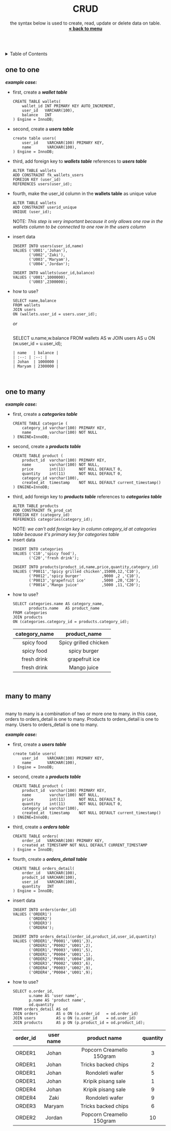 
<p align="center">
    <h1 align="center">CRUD</h1>
    <p align="center">
        the syntax below is used to create, read, update or delete data on table.<br />
        <a href="../README.md"><strong>« back to menu</strong></a>
    </p>
    <br />
    <br />
</p>

<details close="close">
  <summary>Table of Contents</summary>
  <ul>
    <li><a href="#one-to-one">one to one</a></li>
    <li><a href="#one-to-many">one to many</a></li>
    <li><a href="#many-to-many">many to many</a></li>
  </ul>
</details>

## one to one
***example case:***
* first, create a ***wallet table***
    ```
    CREATE TABLE wallets(
        wallet_id INT PRIMARY KEY AUTO_INCREMENT,
        user_id   VARCHAR(100),
        balance   INT
    ) Engine = InnoDB;
    ```
* second, create a ***users table***
    ```
    create table users(
        user_id    VARCHAR(100) PRIMARY KEY,
        name       VARCHAR(100),
    ) Engine = InnoDB;
    ```
* third, add foreign key to ***wallets table*** references to ***users table***
    ```
    ALTER TABLE wallets 
    ADD CONSTRAINT fk_wallets_users 
    FOREIGN KEY (user_id) 
    REFERENCES users(user_id);
    ```
* fourth, make the user_id column in the **wallets table** as unique value
    ```
    ALTER TABLE wallets 
    ADD CONSTRAINT userid_unique 
    UNIQUE (user_id);
    ```
    NOTE: _This step is very important because it only allows one row in the wallets column to be connected to one row in the users column_
* insert data
    ```
    INSERT INTO users(user_id,name) 
    VALUES ('U001','Johan'),
           ('U002','Zaki'),
           ('U003','Maryam'),
           ('U004','Jordan');
    ```
    ```
    INSERT INTO wallets(user_id,balance) 
    VALUES ('U001',1000000),
           ('U003',2300000);
    ```
* how to use?
    ```
    SELECT name,balance 
    FROM wallets 
    JOIN users 
    ON (wallets.user_id = users.user_id);
    ```
    _or_
    <br/>

    ```
    ```
    SELECT u.name,w.balance 
    FROM wallets AS w 
    JOIN users   AS u 
    ON (w.user_id = u.user_id);
    ```
    | name   | balance |
    | :--: | :--: |
    | Johan  | 1000000 |
    | Maryam | 2300000 |
<br/>

## one to many
***example case:***
* first, create a ***categories table***
    ```
    CREATE TABLE categorie (
        category_id varchar(100) PRIMARY KEY,
        name        varchar(100) NOT NULL
    ) ENGINE=InnoDB;
    ```
* second, create a ***products table***
    ```
    CREATE TABLE product (
        product_id  varchar(100) PRIMARY KEY,
        name        varchar(100) NOT NULL,
        price       int(11)      NOT NULL DEFAULT 0,
        quantity    int(11)      NOT NULL DEFAULT 0,
        category_id varchar(100),
        created_at  timestamp    NOT NULL DEFAULT current_timestamp()
    ) ENGINE=InnoDB;
    ```
* third, add foreign key to ***products table*** references to ***categories table***
    ```
    ALTER TABLE products 
    ADD CONSTRAINT fk_prod_cat 
    FOREIGN KEY (category_id) 
    REFERENCES categories(category_id);
    ```
    NOTE: *we can't add foreign key in column category_id at categories table because it's primary key for categories table*
* insert data
    ```
    INSERT INTO categories 
    VALUES ('C10','spicy food'),
           ('C20','fresh drink');
    ```
    ```
    INSERT INTO products(product_id,name,price,quantity,category_id) 
    VALUES ('P0011','Spicy grilled chicken',15000,12,'C10'),
           ('P0012','spicy burger'         ,9000 ,2 ,'C10'),
           ('P0013','grapefruit ice'       ,5000 ,20,'C20'),
           ('P0014','Mango juice'          ,5000 ,11,'C20');
    ```
* how to use?
    ```
    SELECT categories.name AS category_name,
           products.name   AS product_name 
    FROM categories 
    JOIN products 
    ON (categories.category_id = products.category_id);
    ```
    | category_name   | product_name              |
    | :--: | :--: |
    | spicy food      | Spicy grilled chicken     |
    | spicy food      | spicy burger              |
    | fresh drink     | grapefruit ice            |
    | fresh drink     | Mango juice               |
<br/>

## many to many
<br/>
many to many is a combination of two or more one to many. in this case, orders to orders_detail is one to many. Products to orders_detail is one to many. Users to orders_detail is one to many.
<br/>


***example case:***
* first, create a ***users table***
    ```
    create table users(
        user_id    VARCHAR(100) PRIMARY KEY,
        name       VARCHAR(100),
    ) Engine = InnoDB;
    ```
* second, create a ***products table***
    ```
    CREATE TABLE product (
        product_id  varchar(100) PRIMARY KEY,
        name        varchar(100) NOT NULL,
        price       int(11)      NOT NULL DEFAULT 0,
        quantity    int(11)      NOT NULL DEFAULT 0,
        category_id varchar(100),
        created_at  timestamp    NOT NULL DEFAULT current_timestamp()
    ) ENGINE=InnoDB;
    ```
* third, create a ***orders table***
    ```
    CREATE TABLE orders(
        order_id   VARCHAR(100) PRIMARY KEY,
        created_at TIMESTAMP NOT NULL DEFAULT CURRENT_TIMESTAMP
    ) Engine = InnoDB;

    ```
* fourth, create a ***orders_detail table***
    ```
    CREATE TABLE orders_detail(
        order_id   VARCHAR(100),
        product_id VARCHAR(100),
        user_id    VARCHAR(100),
        quantity   INT
    ) Engine = InnoDB;
    ```
* insert data
    ```
    INSERT INTO orders(order_id) 
    VALUES ('ORDER1')
           ('ORDER2')
           ('ORDER3')
           ('ORDER4');
    ```
    ```
    INSERT INTO orders_detail(order_id,product_id,user_id,quantity) 
    VALUES ('ORDER1','P0001','U001',3),
           ('ORDER1','P0002','U001',2),
           ('ORDER1','P0003','U001',5),
           ('ORDER1','P0004','U001',1),
           ('ORDER2','P0001','U004',10),
           ('ORDER3','P0002','U003',6),
           ('ORDER4','P0003','U002',9),
           ('ORDER4','P0004','U001',9);
    ```
* how to use?
    ```
    SELECT o.order_id,
           u.name AS 'user name',
           p.name AS 'product name',
           od.quantity 
    FROM orders_detail AS od 
    JOIN orders        AS o ON (o.order_id   = od.order_id) 
    JOIN users         AS u ON (u.user_id    = od.user_id) 
    JOIN products      AS p ON (p.product_id = od.product_id);
    ```
    | order_id | user name   | product name | quantity |
    | :--: | :--: | :--: | :--: |
    | ORDER1   | Johan  | Popcorn Creamello 150gram |        3 |
    | ORDER1   | Johan  | Tricks backed chips       |        2 |
    | ORDER1   | Johan  | Rondoleti wafer           |        5 |
    | ORDER1   | Johan  | Kripik pisang sale        |        1 |
    | ORDER4   | Johan  | Kripik pisang sale        |        9 |
    | ORDER4   | Zaki   | Rondoleti wafer           |        9 |
    | ORDER3   | Maryam | Tricks backed chips       |        6 |
    | ORDER2   | Jordan | Popcorn Creamello 150gram |       10 |
